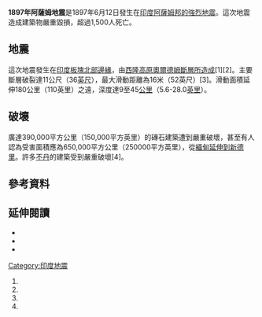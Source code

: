 **1897年阿薩姆地震**是1897年6月12日發生在[印度](../Page/印度.md "wikilink")[阿薩姆邦的強烈](https://zh.wikipedia.org/wiki/阿薩姆邦 "wikilink")[地震](../Page/地震.md "wikilink")。這次地震造成建築物嚴重毀損，超過1,500人死亡。

## 地震

這次地震發生在[印度板塊北部邊緣](https://zh.wikipedia.org/wiki/印度板塊 "wikilink")，由[西隆高原奧爾德姆斷層所造成](https://zh.wikipedia.org/wiki/西隆高原 "wikilink")\[1\]\[2\]。主要斷層破裂達11公尺（36[英尺](https://zh.wikipedia.org/wiki/英尺 "wikilink")），最大滑動距離為16米（52英尺）\[3\]。滑動面積延伸180公里（110英里）之遠，深度達9至45[公里](../Page/公里.md "wikilink")（5.6-28.0[英里](../Page/英里.md "wikilink")）。

## 破壞

廣達390,000平方公里（150,000平方英里）的磚石建築遭到嚴重破壞，甚至有人認為受害面積應為650,000平方公里（250000平方英里），從[緬甸延伸到](https://zh.wikipedia.org/wiki/緬甸 "wikilink")[新德里](../Page/新德里.md "wikilink")。許多[不丹](../Page/不丹.md "wikilink")的建築受到嚴重破壞\[4\]。

## 參考資料

## 延伸閱讀

  -
  -
  -
[Category:印度地震](https://zh.wikipedia.org/wiki/Category:印度地震 "wikilink")

1.
2.
3.
4.